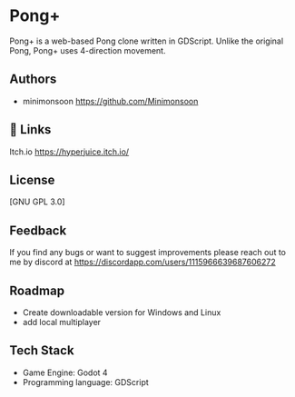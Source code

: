 # Pong+

Pong+ is a web-based Pong clone written in GDScript. Unlike the original Pong, Pong+ uses 4-direction movement. 


## Authors

- minimonsoon  https://github.com/Minimonsoon


## 🔗 Links
Itch.io https://hyperjuice.itch.io/



## License

[GNU GPL 3.0]


## Feedback

If you find any bugs or want to suggest improvements please reach out to me by discord at https://discordapp.com/users/1115966639687606272

## Roadmap

- Create downloadable version for Windows and Linux
- add local multiplayer


## Tech Stack

- Game Engine: Godot 4
- Programming language: GDScript

